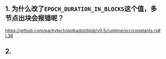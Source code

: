 ## 1. 为什么改了`EPOCH_DURATION_IN_BLOCKS`这个值，多节点出块会报错呢？

https://github.com/paritytech/polkadot/blob/v0.5/runtime/src/constants.rs#L36

## 2. 
